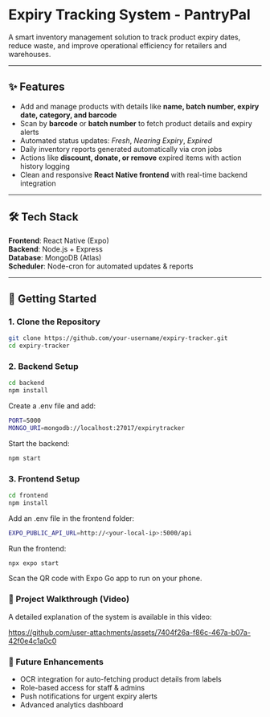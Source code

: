 # Expiry Tracking System - PantryPal

A smart inventory management solution to track product expiry dates, reduce waste, and improve operational efficiency for retailers and warehouses.

---

## ✨ Features

-  Add and manage products with details like **name, batch number, expiry date, category, and barcode**  
-  Scan by **barcode** or **batch number** to fetch product details and expiry alerts  
-  Automated status updates: *Fresh*, *Nearing Expiry*, *Expired*  
-  Daily inventory reports generated automatically via cron jobs  
-  Actions like **discount, donate, or remove** expired items with action history logging  
-  Clean and responsive **React Native frontend** with real-time backend integration  

---

## 🛠️ Tech Stack

**Frontend**: React Native (Expo)  
**Backend**: Node.js + Express  
**Database**: MongoDB (Atlas)  
**Scheduler**: Node-cron for automated updates & reports  

---

## 🚀 Getting Started

### 1. Clone the Repository
```bash
git clone https://github.com/your-username/expiry-tracker.git
cd expiry-tracker
```

### 2. Backend Setup
```bash
cd backend
npm install
```
Create a .env file and add:
```bash
PORT=5000
MONGO_URI=mongodb://localhost:27017/expirytracker
```
Start the backend:
```bash
npm start
```

### 3. Frontend Setup
```bash
cd frontend
npm install
```
Add an .env file in the frontend folder:
```bash
EXPO_PUBLIC_API_URL=http://<your-local-ip>:5000/api
```
Run the frontend:
```bash
npx expo start
```

Scan the QR code with Expo Go app to run on your phone.

### 🎥 Project Walkthrough (Video)

A detailed explanation of the system is available in this video:






https://github.com/user-attachments/assets/7404f26a-f86c-467a-b07a-42f0e4c1a0c0







### 📌 Future Enhancements

- OCR integration for auto-fetching product details from labels
- Role-based access for staff & admins
- Push notifications for urgent expiry alerts
- Advanced analytics dashboard




